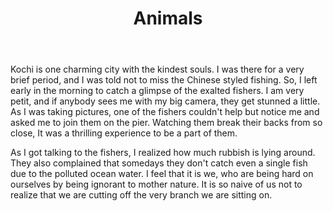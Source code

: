 ---
title: Animals
layout: default
description: back-breaking
body: >
  Kochi is one charming city with the kindest souls. I was there for a very brief period, and I was told not to miss the Chinese styled fishing. So, I left early in the morning to catch a glimpse of the exalted fishers. I am very petit, and if anybody sees me with my big camera, they get stunned a little. As I was taking pictures, one of the fishers couldn't help but notice me and asked me to join them on the pier. Watching them break their backs from so close, It was a thrilling experience to be a part of them.  
    
  As I got talking to the fishers, I realized how much rubbish is lying around. They also complained that somedays they don't catch even a single fish due to the polluted ocean water. I feel that it is we, who are being hard on ourselves by being ignorant to mother nature. It is so naive of us not to realize that we are cutting off the very branch we are sitting on.
type: artwork_notYet
order: 4
---